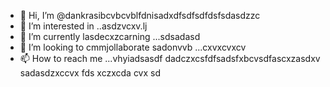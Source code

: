 - 👋 Hi, I’m @dankrasibcvbcvblfdnisadxdfsdfsdfdsfsdasdzzc
- 👀 I’m interested in ..asdzvcxv.lj
- 🌱 I’m currently lasdecxzcarning ...sdsadasd
- 💞️ I’m looking to cmmjollaborate sadonvvb ...cxvxcvxcv
- 📫 How to reach me ...vhyiadsasdf
dadczxcsfdfsadsfxbcvsdfascxzasdxv
sadasdzxccvx
fds
xczxcda
cvx
sd
